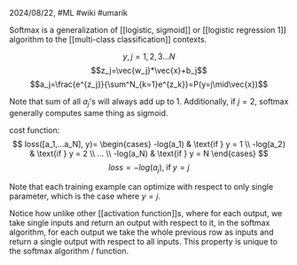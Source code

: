 2024/08/22, #ML #wiki #umarik 

Softmax is a generalization of [[logistic, sigmoid]] or [[logistic regression 1]] algorithm to the [[multi-class classification]] contexts. 

$$y, j=1,2,3...N$$
$$z_j=\vec{w_j}*\vec{x}+b_j$$
$$a_j=\frac{e^{z_j}}{\sum^N_{k=1}e^{z_k}}=P(y=j\mid\vec{x})$$

Note that sum of all $a_j$'s will always add up to 1.
Additionally, if $j=2$, softmax generally computes same thing as sigmoid.

cost function:
$$
loss([a_1,...a_N], y)= \begin{cases} 
-log(a_1) & \text{if } y = 1 \\
-log(a_2) & \text{if } y = 2 \\
... \\
-log(a_N) & \text{if } y = N 
\end{cases}
$$
$$loss=-log(a_j),\; \text{if}\; y=j$$

Note that each training example can optimize with respect to only single parameter, which is the case where $y=j$.

Notice how unlike other [[activation function]]s, where for each output, we take single inputs and return an output with respect to it, in the softmax algorithm, for each output we take the whole previous row as inputs and return a single output with respect to all inputs. This property is unique to the softmax algorithm / function.